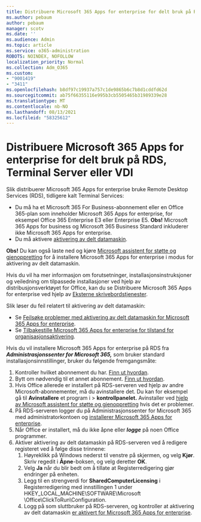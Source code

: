 ```yaml
---
title: Distribuere Microsoft 365 Apps for enterprise for delt bruk på RDS, Terminal Server eller VDI
ms.author: pebaum
author: pebaum
manager: scotv
ms.date: ''
ms.audience: Admin
ms.topic: article
ms.service: o365-administration
ROBOTS: NOINDEX, NOFOLLOW
localization_priority: Normal
ms.collection: Adm_O365
ms.custom:
- "9001419"
- "3411"
ms.openlocfilehash: b8df97c19937a757c1de9865b6c7b8d1cddfd62d
ms.sourcegitcommit: ab75f66355116e995b3cb5505465b31989339e28
ms.translationtype: MT
ms.contentlocale: nb-NO
ms.lasthandoff: 08/13/2021
ms.locfileid: "58325612"
---
```

# <a name="deploying-microsoft-365-apps-for-enterprise-for-shared-use-on-rds-terminal-server-or-vdi"></a>Distribuere Microsoft 365 Apps for enterprise for delt bruk på RDS, Terminal Server eller VDI

Slik distribuerer Microsoft 365 Apps for enterprise bruke Remote Desktop Services (RDS), tidligere kalt Terminal Services:

- Du må ha et Microsoft 365 For Business-abonnement eller en Office 365-plan som inneholder Microsoft 365 Apps for enterprise, for eksempel Office 365 Enterprise E3 eller Enterprise E5.
   **Obs!** Microsoft 365 Apps for business og Microsoft 365 Business Standard inkluderer ikke Microsoft 365 Apps for enterprise.
- Du må aktivere [aktivering av delt datamaskin](https://docs.microsoft.com/DeployOffice/overview-shared-computer-activation).

**Obs!** Du kan også laste ned og kjøre [Microsoft assistent for støtte og gjenoppretting](https://aka.ms/SaRA_OfficeSCA_M365Portal) for å installere Microsoft 365 Apps for enterprise i modus for aktivering av delt datamaskin.

Hvis du vil ha mer informasjon om forutsetninger, installasjonsinstruksjoner og veiledning om tilpassede installasjoner ved hjelp av distribusjonsverktøyet for Office, kan du se Distribuere Microsoft 365 Apps for enterprise ved hjelp av [Eksterne skrivebordstjenester](https://docs.microsoft.com/DeployOffice/deploy-microsoft-365-apps-remote-desktop-services).

Slik løser du feil relatert til aktivering av delt datamaskin:

- Se [Feilsøke problemer med aktivering av delt datamaskin for Microsoft 365 Apps for enterprise](https://docs.microsoft.com/DeployOffice/troubleshoot-shared-computer-activation).
- Se [Tilbakestille Microsoft 365 Apps for enterprise for tilstand for organisasjonsaktivering](https://go.microsoft.com/fwlink/?linkid=2109218).

Hvis du vil installere Microsoft 365 Apps for enterprise på RDS fra ***Administrasjonssenter for Microsoft 365,*** som bruker standard installasjonsinnstillinger, bruker du følgende fremgangsmåte:

1. Kontroller hvilket abonnement du har. [Finn ut hvordan](https://docs.microsoft.com/microsoft-365/admin/admin-overview/what-subscription-do-i-have).
2. Bytt om nødvendig til et annet abonnement. [Finn ut hvordan](https://docs.microsoft.com/microsoft-365/commerce/subscriptions/switch-to-a-different-plan).
3. Hvis Office allerede er installert på RDS-serveren ved hjelp av andre Microsoft-abonnementer, må du avinstallere det. Du kan for eksempel gå til **Avinstallere** et program i  >  **kontrollpanelet.** Avinstaller ved [hjelp av Microsoft assistent for støtte og gjenoppretting](https://aka.ms/SARA-OfficeUninstall-Alchemy) hvis det er problemer.
4. På RDS-serveren logger du på Administrasjonssenter for Microsoft 365 med administratorkontoen og [installerer Microsoft 365 Apps for enterprise](https://portal.office.com/OLS/MySoftware.aspx).
5. Når Office er installert, må du ikke åpne eller ***logge*** på noen Office programmer.
6. Aktiver aktivering av delt datamaskin på RDS-serveren ved å redigere registeret ved å følge disse trinnene:
   1. Høyreklikk på Windows nederst til venstre på skjermen, og velg **Kjør**. Skriv regedit i **Åpne**-boksen, og velg deretter **OK**.
   2. Velg **Ja** når du blir bedt om å tillate at Registerredigering gjør endringer på enheten.
   3. Legg til en strengverdi for **SharedComputerLicensing** i Registerredigering med innstillingen 1 under HKEY_LOCAL_MACHINE\SOFTWARE\Microsoft \Office\ClickToRun\Configuration.
   4. Logg på som sluttbruker  på RDS-serveren, og kontroller at aktivering av delt datamaskin [er aktivert for Microsoft 365 Apps for enterprise](https://docs.microsoft.com/DeployOffice/troubleshoot-shared-computer-activation#verify-that-activation-for-microsoft-365-apps-succeeded).

